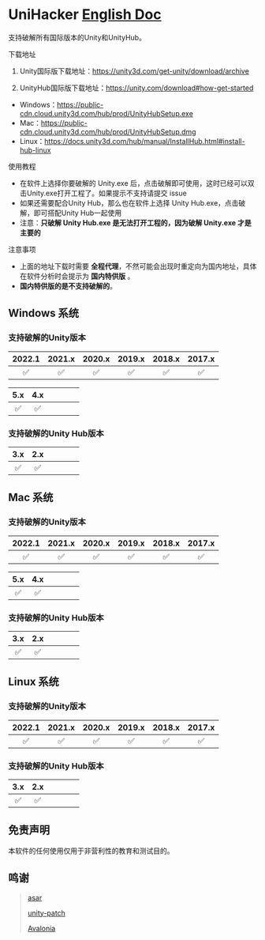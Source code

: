 # UniHacker	[English Doc](https://github.com/tylearymf/UniHacker/blob/main/README_EN.md)
支持破解所有国际版本的Unity和UnityHub。

下载地址

1. Unity国际版下载地址：https://unity3d.com/get-unity/download/archive

2. UnityHub国际版下载地址：https://unity.com/download#how-get-started

* Windows：https://public-cdn.cloud.unity3d.com/hub/prod/UnityHubSetup.exe
* Mac：https://public-cdn.cloud.unity3d.com/hub/prod/UnityHubSetup.dmg
* Linux：https://docs.unity3d.com/hub/manual/InstallHub.html#install-hub-linux

使用教程

* 在软件上选择你要破解的 Unity.exe 后，点击破解即可使用，这时已经可以双击Unity.exe打开工程了。如果提示不支持请提交 issue
* 如果还需要配合Unity Hub，那么也在软件上选择 Unity Hub.exe，点击破解，即可搭配Unity Hub一起使用
* 注意：**只破解 Unity Hub.exe 是无法打开工程的，因为破解 Unity.exe 才是主要的**

注意事项

* 上面的地址下载时需要 **全程代理**，不然可能会出现时重定向为国内地址，具体在软件分析时会提示为 **国内特供版** 。
* **国内特供版的是不支持破解的**。

## Windows 系统

### 支持破解的Unity版本

|       2022.1       |       2021.x       |       2020.x       |       2019.x       |       2018.x       |       2017.x       |
| :----------------: | :----------------: | :----------------: | :----------------: | :----------------: | :----------------: |
| :white_check_mark: | :white_check_mark: | :white_check_mark: | :white_check_mark: | :white_check_mark: | :white_check_mark: |

|        5.x         |        4.x         |      |      |      |      |
| :----------------: | :----------------: | ---- | ---- | ---- | ---- |
| :white_check_mark: | :white_check_mark: |      |      |      |      |

### 支持破解的Unity Hub版本

|        3.x         |        2.x         |      |      |      |      |
| :----------------: | :----------------: | ---- | ---- | ---- | ---- |
| :white_check_mark: | :white_check_mark: |      |      |      |      |

## Mac 系统

### 支持破解的Unity版本

|       2022.1       |       2021.x       |       2020.x       |       2019.x       |       2018.x       |       2017.x       |
| :----------------: | :----------------: | :----------------: | :----------------: | :----------------: | :----------------: |
| :white_check_mark: | :white_check_mark: | :white_check_mark: | :white_check_mark: | :white_check_mark: | :white_check_mark: |

|        5.x         |        4.x         |      |      |      |      |
| :----------------: | :----------------: | ---- | ---- | ---- | ---- |
| :white_check_mark: | :white_check_mark: |      |      |      |      |

### 支持破解的Unity Hub版本

|        3.x         |        2.x         |      |      |      |      |
| :----------------: | :----------------: | ---- | ---- | ---- | ---- |
| :white_check_mark: | :white_check_mark: |      |      |      |      |

## Linux 系统

### 支持破解的Unity版本

|       2022.1       |       2021.x       |       2020.x       |       2019.x       |       2018.x       |       2017.x       |
| :----------------: | :----------------: | :----------------: | :----------------: | :----------------: | :----------------: |
| :white_check_mark: | :white_check_mark: | :white_check_mark: | :white_check_mark: | :white_check_mark: | :white_check_mark: |

### 支持破解的Unity Hub版本

|        3.x         |        2.x         |      |      |      |      |
| :----------------: | :----------------: | ---- | ---- | ---- | ---- |
| :white_check_mark: | :white_check_mark: |      |      |      |      |

## 免责声明

本软件的任何使用仅用于非营利性的教育和测试目的。

## 鸣谢

> [asar](https://github.com/Jiiks/asar.net)
>
> [unity-patch](https://github.com/aevitas/unity-patch)
>
> [Avalonia](https://github.com/AvaloniaUI/Avalonia)
